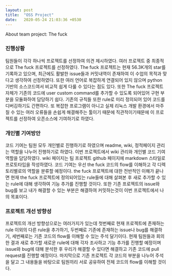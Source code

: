 ```yaml
---
layout: post
title:  "OSS Project"
date:   2020-05-24 21:03:36 +0530
---
```

About team project: The fuck

### 진행상황

팀원들이 각각 하나씩 프로젝트를 선정하여 의견 제시하였다. 여러 프로젝트 중 최종적으로 The fuck 프로젝트를 선정하였다. The fuck 프로젝트는 현재 56.3K개의 star를 기록하고 있으며, 최근에도 활발한 issue들과 커밋내역이 존재하여 이 수업의 목적과 맞다고 생각하여 선정하였다. 또한 여러 언어로 복잡하게 연결되어 있지 않으며 python 기반의 소스코드여서 비교적 쉽게 다룰 수 있다는 점도 있다. 또한 The fuck 프로젝트 자체가 기존의 코드에 user custom command를 추가할 수 있도록 되어있어 구현 부분을 모듈화하여 담당하기 쉽다. 기존의 규칙들 또한 rule로 미리 정의되어 있어 코드를 디버깅하기도 간편하다. 또 복잡한 프로그램이 아니고 실제 리눅스 개발 환경에서 마주칠 수 있는 여러 오류들을 손쉽게 해결해주는 툴이기 때문에 직관적이기때문에 이 프로젝트를 선정하여 오픈소스에 기여하기로 하였다.



### 개인별 기여방안 

코드 기여는 팀원 모두 개인별로 진행하기로 하였으며 readme, wiki, 정적페이지 관리는 역할을 나누어 진행하기로 하였다. 이번 프로젝트에서 wiki 관리와 개인별 코드 기여 역할을 담당하였다. wiki 페이지는 팀 프로젝트 github 페이지에 markdown 스타일로 프로토타입을 작성하였다. 코드 기여는 우선 the fuck 코드의 flow를 이해하고 각 디렉토리별로의 역할을 분류할 예정이다. the fuck 프로젝트에 대한 전반적인 이해가 끝나면 현재 the fuck 프로젝트에 정의되어있는 rule들에 대해 살펴본 후 새로 추가할 수 있는 rule에 대해 생각하여 기능 추가를 진행할 것이다. 또한 기존 프로젝트의 issue와 bug를 보고 내가 해결할 수 있는 부분은 해결하여 커밋하는것이 이번 프로젝트에서 나의 목표이다.  


### 프로젝트 개선 방향성 

프로젝트의 개선 방향성으로는 여러가지가 있는데 첫번째로 현재 프로젝트에 존재하는 rule 이외의 다른 rule을 추가하기, 두번째로 기존에 존재하는 issue나 bug를 해결하기, 세번째로는 기존 코드의 flow를 이해할 수 있는 주석 달기이다. 현재 팀원들과 회의한 결과 새로 추가할 새로운 rule에 대해 각자 조사하고 기능 추가를 진행할 예정이며 issue와 bug에 대해 분석한 후 우리가 해결할 수 있다면 해결하고 기존 코드에 pull request를 진행할 예정이다. 마지막으로 기존 프로젝트 각 코드의 부분을 나누어 주석을 달고 그 내용들을 바탕으로 팀원끼리 서로 공유하여 전체 코드의 flow를 이해할 것이다. 
